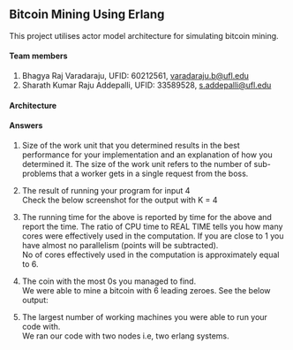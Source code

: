 ## Bitcoin Mining Using Erlang

This project utilises actor model architecture for simulating bitcoin mining.

#### Team members

1. Bhagya Raj Varadaraju, UFID: 60212561, varadaraju.b@ufl.edu
2. Sharath Kumar Raju Addepalli, UFID: 33589528, s.addepalli@ufl.edu

#### Architecture






#### Answers

1. Size of the work unit that you determined results in the best performance for your implementation and an explanation
   of how you determined it. The size of the work unit refers to the number of sub-problems that a worker gets in a
   single request from the boss.


2. The result of running your program for input 4\
Check the below screenshot for the output with K = 4
   
3. The running time for the above is reported by time for the above and report the time. The ratio of CPU time to REAL
   TIME tells you how many cores were effectively used in the computation. If you are close to 1 you have almost no
   parallelism (points will be subtracted).\
No of cores effectively used in the computation is approximately equal to 6.

4. The coin with the most 0s you managed to find.\
We were able to mine a bitcoin with 6 leading zeroes. See the below output:
   

5. The largest number of working machines you were able to run your code with.\
We ran our code with two nodes i.e, two erlang systems. 